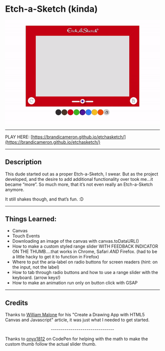 # Etch-a-Sketch (kinda)

![Demo](img/etchasketch.gif)

---

PLAY HERE: [https://brandicameron.github.io/etchasketch/](https://brandicameron.github.io/etchasketch/)

---

## Description

This dude started out as a proper Etch-a-Sketch, I swear. But as the project developed, and the desire to add additional functionality over took me...it became “more”. So much more, that it’s not even really an Etch-a-Sketch anymore.

It still shakes though, and that’s fun. :D

---

## Things Learned:

- Canvas
- Touch Events
- Downloading an image of the canvas with canvas.toDataURL()
- How to make a custom styled range slider WITH FEEDBACK INDICATOR ON THE THUMB....that works in Chrome, Safari _AND_ Firefox. (had to be a little hacky to get it to function in Firefox)
- Where to put the aria-label on radio buttons for screen readers (hint: on the input, not the label)
- How to tab through radio buttons and how to use a range slider with the keyboard. (arrow keys!)
- How to make an animation run only on button click with GSAP

---

## Credits

Thanks to [William Malone](http://www.williammalone.com/articles/create-html5-canvas-javascript-drawing-app/) for his "Create a Drawing App with HTML5 Canvas and Javascript" article, it was just what I needed to get started.

<p style="text-align: center;">--------------------------------</p>

Thanks to [onyx1812](https://codepen.io/onyx1812/pen/GRJxmva?editors=0010) on CodePen for helping with the math to make the custom thumb follow the actual slider thumb.
